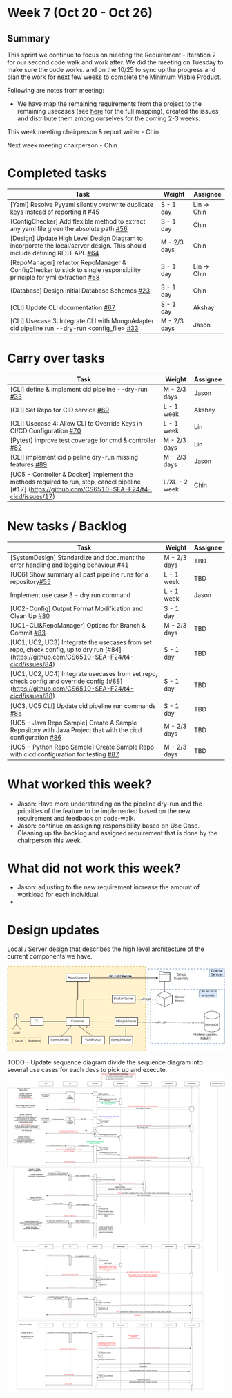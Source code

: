 # Week 7 (Oct 20 - Oct 26)

## Summary

This sprint we continue to focus on meeting the Requirement - Iteration 2 for our second code walk and work after. We did the meeting on Tuesday to make sure the code works. and on the 10/25 to sync up the progress and plan the work for next few weeks to complete the Minimum Viable Product.

Following are notes from meeting:

- We have map the remaining requirements from the project to the remaining usecases (see [here](https://docs.google.com/document/d/11vtyOegsum96iRzlGtGfWXBteygTPRqG/edit?usp=drive_link&ouid=112126218933969906699&rtpof=true&sd=true) for the full mapping), created the issues and distribute them among ourselves for the coming 2-3 weeks.

This week meeting chairperson & report writer - Chin

Next week meeting chairperson - Chin

# Completed tasks

| Task                                                                                                                                                                                | Weight       | Assignee    |
| ----------------------------------------------------------------------------------------------------------------------------------------------------------------------------------- | ------------ | ----------- |
| [Yaml] Resolve Pyyaml silently overwrite duplicate keys instead of reporting it [#45](https://github.com/CS6510-SEA-F24/t4-cicd/issues/45)                                          | S - 1 day    | Lin -> Chin |
| [ConfigChecker] Add flexible method to extract any yaml file given the absolute path [#56](https://github.com/CS6510-SEA-F24/t4-cicd/issues/56)                                     | S - 1 day    | Chin        |
| [Design] Update High Level Design Diagram to incorporate the local/server design. This should include defining REST API. [#64](https://github.com/CS6510-SEA-F24/t4-cicd/issues/64) | M - 2/3 days | Chin        |
| [RepoManager] refactor RepoManager & ConfigChecker to stick to single responsibility principle for yml extraction [#68](https://github.com/CS6510-SEA-F24/t4-cicd/issues/68)        | S - 1 day    | Lin -> Chin |
| [Database] Design Initial Database Schemes [#23](https://github.com/CS6510-SEA-F24/t4-cicd/issues/23)                                                                               | S - 1 day    | Chin        |
| [CLI] Update CLI documentation [#67](https://github.com/CS6510-SEA-F24/t4-cicd/issues/67)                                                                                           | S - 1 day    | Akshay      |
| [CLI] Usecase 3: Integrate CLI with MongoAdapter cid pipeline run --dry-run <config_file> [#33](https://github.com/CS6510-SEA-F24/t4-cicd/issues/33)                                | M - 2/3 days | Jason       |

# Carry over tasks

| Task                                                                                                                                                 | Weight        | Assignee |
| ---------------------------------------------------------------------------------------------------------------------------------------------------- | ------------- | -------- |
| [CLI] define & implement cid pipeline --dry-run [#33](https://github.com/CS6510-SEA-F24/t4-cicd/issues/33)                                           | M - 2/3 days  | Jason    |
| [CLI] Set Repo for CID service [#69](https://github.com/CS6510-SEA-F24/t4-cicd/issues/69)                                                            | L - 1 week    | Akshay   |
| [CLI] Usecase 4: Allow CLI to Override Keys in CI/CD Configuration [#70](https://github.com/CS6510-SEA-F24/t4-cicd/issues/70)                        | L - 1 week    | Lin      |
| [Pytest] improve test coverage for cmd & controller [#82](https://github.com/CS6510-SEA-F24/t4-cicd/issues/82)                                       | M - 2/3 days  | Lin      |
| [CLI] implement cid pipeline dry-run missing features [#89](https://github.com/CS6510-SEA-F24/t4-cicd/issues/89)                                     | M - 2/3 days  | Jason    |
| [UC5 - Controller & Docker] Implement the methods required to run, stop, cancel pipeline [#17] (https://github.com/CS6510-SEA-F24/t4-cicd/issues/17) | L/XL - 2 week | Chin     |

# New tasks / Backlog

| Task                                                                                 | Weight       | Assignee |
| ------------------------------------------------------------------------------------ | ------------ | -------- |
| [SystemDesign] Standardize and document the error handling and logging behaviour #41 | M - 2/3 days | TBD      |
| [UC6] Show summary all past pipeline runs for a repository[#55](https://github.com/CS6510-SEA-F24/t4-cicd/issues/55) | L - 1 week | TBD |
| Implement use case 3 - dry run command | L - 1 week | Jason |
| [UC2-Config] Output Format Modification and Clean Up [#80](https://github.com/CS6510-SEA-F24/t4-cicd/issues/80)| S - 1 day |
| [UC1-CLI&RepoManager] Options for Branch & Commit [#83](https://github.com/CS6510-SEA-F24/t4-cicd/issues/83) | M - 2/3 days | TBD |
| [UC1, UC2, UC3] Integrate the usecases from set repo, check config, up to dry run [#84] (https://github.com/CS6510-SEA-F24/t4-cicd/issues/84) | S - 1 day |TBD |
| [UC1, UC2, UC4] Integrate usecases from set repo, check config and override config [#88] (https://github.com/CS6510-SEA-F24/t4-cicd/issues/88) | S - 1 day |TBD |
| [UC3, UC5 CLI] Update cid pipeline run commands [#85](https://github.com/CS6510-SEA-F24/t4-cicd/issues/85)| S - 1 day |TBD |
| [UC5 - Java Repo Sample] Create A Sample Repository with Java Project that with the cicd configuration [#86](https://github.com/CS6510-SEA-F24/t4-cicd/issues/86) | M - 2/3 days | TBD |
| [UC5 - Python Repo Sample] Create Sample Repo with cicd configuration for testing [#87](https://github.com/CS6510-SEA-F24/t4-cicd/issues/87) | M - 2/3 days | TBD |

# What worked this week?
- Jason: Have more understanding on the pipeline dry-run and the priorities of the feature to be implemented based on the new requirement and feedback on code-walk.
- Jason: continue on assigning responsibility based on Use Case. Cleaning up the backlog and assigned requirement that is done by the chairperson this week.
# What did not work this week?
- Jason: adjusting to the new requirement increase the amount of workload for each individual.
- 
# Design updates

Local / Server design that describes the high level architecture of the current components we have.

![High level design](../../images/week7/High%20Level%20System%20Design%20v0.3.jpg)

TODO - Update sequence diagram
divide the sequence diagram into several use cases for each devs to pick up and execute.
![System Integration](../../images/week6/system_integration_diagram_phase2_v0.1.drawio.png)
